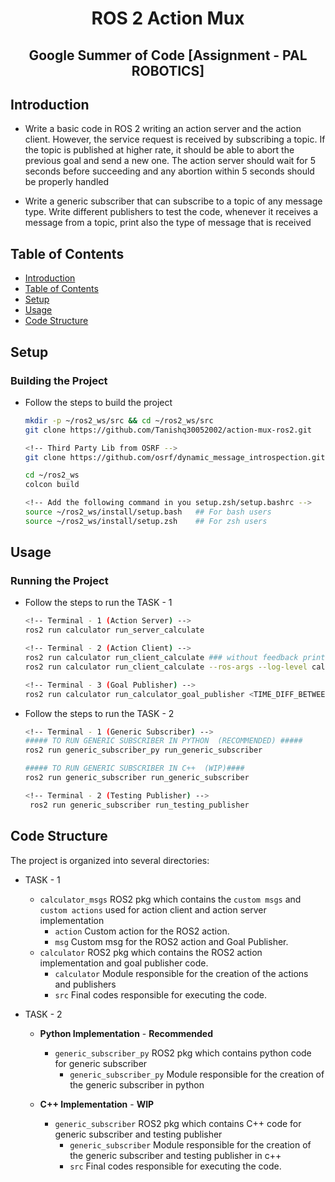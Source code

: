 <h1 align=center>
ROS 2 Action Mux</br>
</h1>
<h2 align=center>
Google Summer of Code [Assignment - PAL ROBOTICS]
</h2>

## Introduction

- Write a basic code in ROS 2 writing an action server and the action client. However, the service request is received by subscribing a topic. If the topic is published at higher rate, it should be able to abort the previous goal and send a new one. The action server should wait for 5 seconds before succeeding and any abortion within 5 seconds should be properly handled

- Write a generic subscriber that can subscribe to a topic of any message type. Write different publishers to test the code, whenever it receives a message from a topic, print also the type of message that is received

## Table of Contents

- [Introduction](#introduction)
- [Table of Contents](#table-of-contents)
- [Setup](#setup)
- [Usage](#usage)
- [Code Structure](#code-structure)

## Setup

### Building the Project

- Follow the steps to build the project
  ```bash
  mkdir -p ~/ros2_ws/src && cd ~/ros2_ws/src
  git clone https://github.com/Tanishq30052002/action-mux-ros2.git

  <!-- Third Party Lib from OSRF -->
  git clone https://github.com/osrf/dynamic_message_introspection.git

  cd ~/ros2_ws
  colcon build

  <!-- Add the following command in you setup.zsh/setup.bashrc -->
  source ~/ros2_ws/install/setup.bash   ## For bash users
  source ~/ros2_ws/install/setup.zsh    ## For zsh users
  ```

## Usage

### Running the Project

- Follow the steps to run the TASK - 1
    ```bash
    <!-- Terminal - 1 (Action Server) -->
    ros2 run calculator run_server_calculate

    <!-- Terminal - 2 (Action Client) -->
    ros2 run calculator run_client_calculate ### without feedback printing
    ros2 run calculator run_client_calculate --ros-args --log-level calculator_action_client:=DEBUG ### with feedback printing

    <!-- Terminal - 3 (Goal Publisher) -->
    ros2 run calculator run_calculator_goal_publisher <TIME_DIFF_BETWEEN_2_GOALS in secs>
    ```

- Follow the steps to run the TASK - 2
    ```bash
    <!-- Terminal - 1 (Generic Subscriber) -->
    ##### TO RUN GENERIC SUBSCRIBER IN PYTHON  (RECOMMENDED) #####
    ros2 run generic_subscriber_py run_generic_subscriber

    ##### TO RUN GENERIC SUBSCRIBER IN C++  (WIP)####
    ros2 run generic_subscriber run_generic_subscriber

    <!-- Terminal - 2 (Testing Publisher) -->
     ros2 run generic_subscriber run_testing_publisher

    ```

## Code Structure

The project is organized into several directories:

- TASK - 1
    - `calculator_msgs` ROS2 pkg which contains the `custom msgs` and `custom actions` used for action client and action server implementation
      - `action` Custom action for the ROS2 action.
      - `msg` Custom msg for the ROS2 action and Goal Publisher.
    - `calculator` ROS2 pkg which contains the ROS2 action implementation and goal publisher code.
      - `calculator` Module responsible for the creation of the actions and publishers
      - `src` Final codes responsible for executing the code.

- TASK - 2
    - **Python Implementation** - **Recommended**
        - `generic_subscriber_py` ROS2 pkg which contains python code for generic subscriber
            - `generic_subscriber_py` Module responsible for the creation of the generic subscriber in python

    - **C++ Implementation** - **WIP**
        - `generic_subscriber` ROS2 pkg which contains C++ code for generic subscriber and testing publisher
            - `generic_subscriber` Module responsible for the creation of the generic subscriber and testing publisher in c++
            - `src` Final codes responsible for executing the code.
